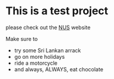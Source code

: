 # This is a test project

please check out the [NUS](https://www.nus.edu.sg/) website

Make sure to

- try some Sri Lankan arrack
- go on more holidays
- ride a motorcycle
 - and always, ALWAYS, eat chocolate
